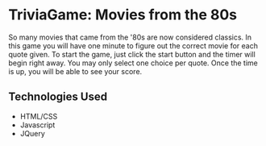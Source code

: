 # TriviaGame: Movies from the 80s

So many movies that came from the '80s are now considered classics.  In this game you will have one minute to figure out the correct movie for each quote given.  To start the game, just click the start button and the timer will begin right away.  You may only select one choice per quote.  Once the time is up, you will be able to see your score.

## Technologies Used

* HTML/CSS
* Javascript
* JQuery
